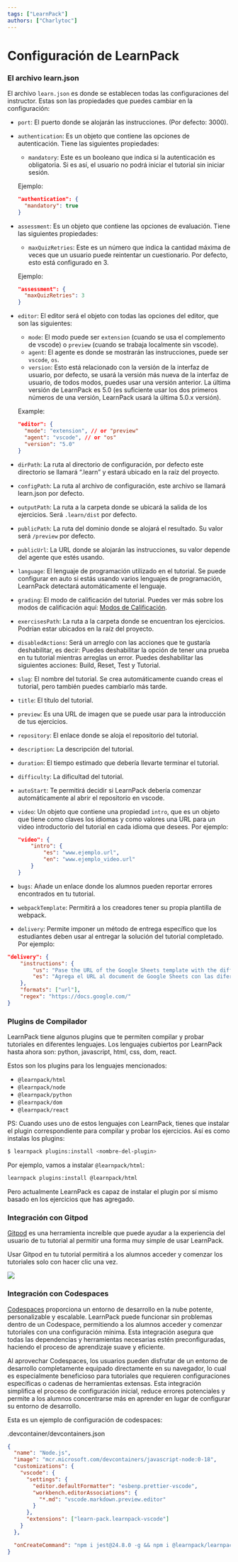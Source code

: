 ```yaml
---
tags: ["LearnPack"]
authors: ["Charlytoc"]
---
```


# Configuración de LearnPack

### El archivo learn.json

El archivo `learn.json` es donde se establecen todas las configuraciones del instructor. Estas son las propiedades que puedes cambiar en la configuración:

- `port`: El puerto donde se alojarán las instrucciones. (Por defecto: 3000).

- `authentication`: Es un objeto que contiene las opciones de autenticación. Tiene las siguientes propiedades:

  - `mandatory`: Este es un booleano que indica si la autenticación es obligatoria. Si es así, el usuario no podrá iniciar el tutorial sin iniciar sesión.

  Ejemplo:

  ```json
  "authentication": {
  	"mandatory": true
  }
  ```

- `assessment`: Es un objeto que contiene las opciones de evaluación. Tiene las siguientes propiedades:

  - `maxQuizRetries`: Este es un número que indica la cantidad máxima de veces que un usuario puede reintentar un cuestionario. Por defecto, esto está configurado en 3.

  Ejemplo:

  ```json
  "assessment": {
  	"maxQuizRetries": 3
  }
  ```

- `editor`: El editor será el objeto con todas las opciones del editor, que son las siguientes:

  - `mode`: El modo puede ser `extension` (cuando se usa el complemento de vscode) o `preview` (cuando se trabaja localmente sin vscode).
  - `agent`: El agente es donde se mostrarán las instrucciones, puede ser `vscode`, `os`.
  - `version`: Esto está relacionado con la versión de la interfaz de usuario, por defecto, se usará la versión más nueva de la interfaz de usuario, de todos modos, puedes usar una versión anterior. La última versión de LearnPack es 5.0 (es suficiente usar los dos primeros números de una versión, LearnPack usará la última 5.0.x versión).

  Example:

  ```json
  "editor": {
  	"mode": "extension", // or "preview"
  	"agent": "vscode", // or "os"
  	"version": "5.0"
  }
  ```

- `dirPath`: La ruta al directorio de configuración, por defecto este directorio se llamará “.learn” y estará ubicado en la raíz del proyecto.

- `configPath`: La ruta al archivo de configuración, este archivo se llamará learn.json por defecto.

- `outputPath`: La ruta a la carpeta donde se ubicará la salida de los ejercicios. Será `.learn/dist` por defecto.

- `publicPath`: La ruta del dominio donde se alojará el resultado. Su valor será `/preview` por defecto.

- `publicUrl`: La URL donde se alojarán las instrucciones, su valor depende del agente que estés usando.

- `language`: El lenguaje de programación utilizado en el tutorial. Se puede configurar en auto si estás usando varios lenguajes de programación, LearnPack detectará automáticamente el lenguaje.

- `grading`: El modo de calificación del tutorial. Puedes ver más sobre los modos de calificación aquí: [Modos de Calificación](/grading-tutorials).

- `exercisesPath`: La ruta a la carpeta donde se encuentran los ejercicios. Podrían estar ubicados en la raíz del proyecto.

- `disabledActions`: Será un arreglo con las acciones que te gustaría deshabilitar, es decir: Puedes deshabilitar la opción de tener una prueba en tu tutorial mientras arreglas un error. Puedes deshabilitar las siguientes acciones: Build, Reset, Test y Tutorial.

- `slug`: El nombre del tutorial. Se crea automáticamente cuando creas el tutorial, pero también puedes cambiarlo más tarde.

- `title`: El título del tutorial.

- `preview`: Es una URL de imagen que se puede usar para la introducción de tus ejercicios.

- `repository`: El enlace donde se aloja el repositorio del tutorial.

- `description`: La descripción del tutorial.

- `duration`: El tiempo estimado que debería llevarte terminar el tutorial.

- `difficulty`: La dificultad del tutorial.

- `autoStart`: Te permitirá decidir si LearnPack debería comenzar automáticamente al abrir el repositorio en vscode.

- `video`: Un objeto que contiene una propiedad `intro`, que es un objeto que tiene como claves los idiomas y como valores una URL para un video introductorio del tutorial en cada idioma que desees. Por ejemplo:

  ```json
  "video": {
      "intro": {
          "es": "www.ejemplo.url",
          "en": "www.ejemplo_video.url"
      }
  }
  ```

- `bugs`: Añade un enlace donde los alumnos pueden reportar errores encontrados en tu tutorial.

- `webpackTemplate`: Permitirá a los creadores tener su propia plantilla de webpack.

- `delivery`: Permite imponer un método de entrega específico que los estudiantes deben usar al entregar la solución del tutorial completado. Por ejemplo:

```json
"delivery": {
	"instructions": {
		"us": "Pase the URL of the Google Sheets template with the different strategies discussed during the game",
		"es": "Agrega el URL al document de Google Sheets con las diferentes strategies discutidas"
	},
	"formats": ["url"],
	"regex": "https://docs.google.com/"
}
```

### Plugins de Compilador

LearnPack tiene algunos plugins que te permiten compilar y probar tutoriales en diferentes lenguajes. Los lenguajes cubiertos por LearnPack hasta ahora son: python, javascript, html, css, dom, react.

Estos son los plugins para los lenguajes mencionados:

- `@learnpack/html`
- `@learnpack/node`
- `@learnpack/python`
- `@learnpack/dom`
- `@learnpack/react`

PS: Cuando uses uno de estos lenguajes con LearnPack, tienes que instalar el plugin correspondiente para compilar y probar los ejercicios. Así es como instalas los plugins:

```bash
$ learnpack plugins:install <nombre-del-plugin>
```

Por ejemplo, vamos a instalar `@learnpack/html`:

```bash
learnpack plugins:install @learnpack/html
```

Pero actualmente LearnPack es capaz de instalar el plugin por sí mismo basado en los ejercicios que has agregado.

### Integración con Gitpod

[Gitpod](https://www.gitpod.io/) es una herramienta increíble que puede ayudar a la experiencia del usuario de tu tutorial al permitir una forma muy simple de usar LearnPack.

Usar Gitpod en tu tutorial permitirá a los alumnos acceder y comenzar los tutoriales solo con hacer clic una vez.

![](https://github.com/learnpack/docs/blob/main/assets/gitpod.gif?raw=true)

### Integración con Codespaces

[Codespaces](https://github.visualstudio.com/features/codespaces/) proporciona un entorno de desarrollo en la nube potente, personalizable y escalable. LearnPack puede funcionar sin problemas dentro de un Codespace, permitiendo a los alumnos acceder y comenzar tutoriales con una configuración mínima. Esta integración asegura que todas las dependencias y herramientas necesarias estén preconfiguradas, haciendo el proceso de aprendizaje suave y eficiente.

Al aprovechar Codespaces, los usuarios pueden disfrutar de un entorno de desarrollo completamente equipado directamente en su navegador, lo cual es especialmente beneficioso para tutoriales que requieren configuraciones específicas o cadenas de herramientas extensas. Esta integración simplifica el proceso de configuración inicial, reduce errores potenciales y permite a los alumnos concentrarse más en aprender en lugar de configurar su entorno de desarrollo.

Esta es un ejemplo de configuración de codespaces:

.devcontainer/devcontainers.json

```json
{
  "name": "Node.js",
  "image": "mcr.microsoft.com/devcontainers/javascript-node:0-18",
  "customizations": {
    "vscode": {
      "settings": {
        "editor.defaultFormatter": "esbenp.prettier-vscode",
        "workbench.editorAssociations": {
          "*.md": "vscode.markdown.preview.editor"
        }
      },
      "extensions": ["learn-pack.learnpack-vscode"]
    }
  },

  "onCreateCommand": "npm i jest@24.8.0 -g && npm i @learnpack/learnpack@2.1.39 -g && learnpack plugins:install @learnpack/node@1.1.5 && learnpack plugins:install @learnpack/html@1.1.2"
}
```
